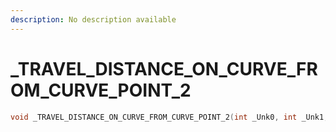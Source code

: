 ```yaml
---
description: No description available 
---
```


# _TRAVEL_DISTANCE_ON_CURVE_FROM_CURVE_POINT_2

```cpp
void _TRAVEL_DISTANCE_ON_CURVE_FROM_CURVE_POINT_2(int _Unk0, int _Unk1, int _Unk2, int _Unk3);
```